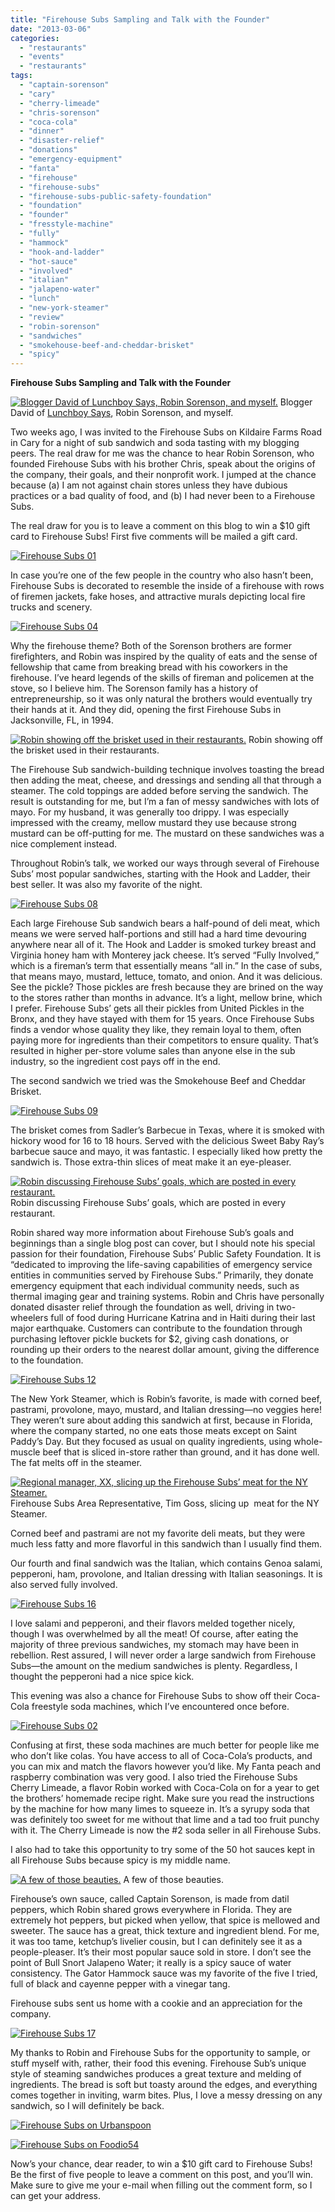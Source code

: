 ```yaml
---
title: "Firehouse Subs Sampling and Talk with the Founder"
date: "2013-03-06"
categories:
  - "restaurants"
  - "events"
  - "restaurants"
tags:
  - "captain-sorenson"
  - "cary"
  - "cherry-limeade"
  - "chris-sorenson"
  - "coca-cola"
  - "dinner"
  - "disaster-relief"
  - "donations"
  - "emergency-equipment"
  - "fanta"
  - "firehouse"
  - "firehouse-subs"
  - "firehouse-subs-public-safety-foundation"
  - "foundation"
  - "founder"
  - "fresstyle-machine"
  - "fully"
  - "hammock"
  - "hook-and-ladder"
  - "hot-sauce"
  - "involved"
  - "italian"
  - "jalapeno-water"
  - "lunch"
  - "new-york-steamer"
  - "review"
  - "robin-sorenson"
  - "sandwiches"
  - "smokehouse-beef-and-cheddar-brisket"
  - "spicy"
---
```


**Firehouse Subs Sampling and Talk with the Founder**




<div class="caption">

[![Blogger David of Lunchboy Says, Robin Sorenson, and myself.](http://s3.amazonaws.com/thegourmez-wpmedia/2013/02/Firehouse-Subs-19.jpg)](http://www.thegourmez.com/2013/03/firehouse-subs-sampling-and-talk-with-the-founder/firehouse-subs-19/) Blogger David of [Lunchboy Says](http://www.lunchboysays.com/ "Lunchboy Says"), Robin Sorenson, and myself.</div>


Two weeks ago, I was invited to the Firehouse Subs on Kildaire Farms Road in Cary for a night of sub sandwich and soda tasting with my blogging peers. The real draw for me was the chance to hear Robin Sorenson, who founded Firehouse Subs with his brother Chris, speak about the origins of the company, their goals, and their nonprofit work. I jumped at the chance because (a) I am not against chain stores unless they have dubious practices or a bad quality of food, and (b) I had never been to a Firehouse Subs.

The real draw for you is to leave a comment on this blog to win a $10 gift card to Firehouse Subs! First five comments will be mailed a gift card.

[![Firehouse Subs 01](http://s3.amazonaws.com/thegourmez-wpmedia/2013/02/Firehouse-Subs-01.jpg)](http://www.thegourmez.com/2013/03/firehouse-subs-sampling-and-talk-with-the-founder/firehouse-subs-01/)

In case you’re one of the few people in the country who also hasn’t been, Firehouse Subs is decorated to resemble the inside of a firehouse with rows of firemen jackets, fake hoses, and attractive murals depicting local fire trucks and scenery.

[![Firehouse Subs 04](http://s3.amazonaws.com/thegourmez-wpmedia/2013/02/Firehouse-Subs-04.jpg)](http://www.thegourmez.com/2013/03/firehouse-subs-sampling-and-talk-with-the-founder/firehouse-subs-04/)

Why the firehouse theme? Both of the Sorenson brothers are former firefighters, and Robin was inspired by the quality of eats and the sense of fellowship that came from breaking bread with his coworkers in the firehouse. I’ve heard legends of the skills of fireman and policemen at the stove, so I believe him. The Sorenson family has a history of entrepreneurship, so it was only natural the brothers would eventually try their hands at it. And they did, opening the first Firehouse Subs in Jacksonville, FL, in 1994.




<div class="caption">

[![Robin showing off the brisket used in their restaurants.](http://s3.amazonaws.com/thegourmez-wpmedia/2013/02/Firehouse-Subs-13.jpg)](http://www.thegourmez.com/2013/03/firehouse-subs-sampling-and-talk-with-the-founder/firehouse-subs-13/) Robin showing off the brisket used in their restaurants.</div>


The Firehouse Sub sandwich-building technique involves toasting the bread then adding the meat, cheese, and dressings and sending all that through a steamer. The cold toppings are added before serving the sandwich. The result is outstanding for me, but I’m a fan of messy sandwiches with lots of mayo. For my husband, it was generally too drippy. I was especially impressed with the creamy, mellow mustard they use because strong mustard can be off-putting for me. The mustard on these sandwiches was a nice complement instead.

Throughout Robin’s talk, we worked our ways through several of Firehouse Subs’ most popular sandwiches, starting with the Hook and Ladder, their best seller. It was also my favorite of the night.

[![Firehouse Subs 08](http://s3.amazonaws.com/thegourmez-wpmedia/2013/02/Firehouse-Subs-08.jpg)](http://www.thegourmez.com/2013/03/firehouse-subs-sampling-and-talk-with-the-founder/firehouse-subs-08/)

Each large Firehouse Sub sandwich bears a half-pound of deli meat, which means we were served half-portions and still had a hard time devouring anywhere near all of it. The Hook and Ladder is smoked turkey breast and Virginia honey ham with Monterey jack cheese. It’s served “Fully Involved,” which is a fireman’s term that essentially means “all in.” In the case of subs, that means mayo, mustard, lettuce, tomato, and onion. And it was delicious. See the pickle? Those pickles are fresh because they are brined on the way to the stores rather than months in advance. It’s a light, mellow brine, which I prefer. Firehouse Subs’ gets all their pickles from United Pickles in the Bronx, and they have stayed with them for 15 years. Once Firehouse Subs finds a vendor whose quality they like, they remain loyal to them, often paying more for ingredients than their competitors to ensure quality. That’s resulted in higher per-store volume sales than anyone else in the sub industry, so the ingredient cost pays off in the end.

The second sandwich we tried was the Smokehouse Beef and Cheddar Brisket.

[![Firehouse Subs 09](http://s3.amazonaws.com/thegourmez-wpmedia/2013/02/Firehouse-Subs-09.jpg)](http://www.thegourmez.com/2013/03/firehouse-subs-sampling-and-talk-with-the-founder/firehouse-subs-09/)

The brisket comes from Sadler’s Barbecue in Texas, where it is smoked with hickory wood for 16 to 18 hours. Served with the delicious Sweet Baby Ray’s barbecue sauce and mayo, it was fantastic. I especially liked how pretty the sandwich is. Those extra-thin slices of meat make it an eye-pleaser.




<div class="caption">

[![Robin discussing Firehouse Subs’ goals, which are posted in every restaurant.](http://s3.amazonaws.com/thegourmez-wpmedia/2013/02/Firehouse-Subs-10.jpg)](http://www.thegourmez.com/2013/03/firehouse-subs-sampling-and-talk-with-the-founder/firehouse-subs-10/) Robin discussing Firehouse Subs’ goals, which are posted in every restaurant.</div>


Robin shared way more information about Firehouse Sub’s goals and beginnings than a single blog post can cover, but I should note his special passion for their foundation, Firehouse Subs’ Public Safety Foundation. It is “dedicated to improving the life-saving capabilities of emergency service entities in communities served by Firehouse Subs.” Primarily, they donate emergency equipment that each individual community needs, such as thermal imaging gear and training systems. Robin and Chris have personally donated disaster relief through the foundation as well, driving in two-wheelers full of food during Hurricane Katrina and in Haiti during their last major earthquake. Customers can contribute to the foundation through purchasing leftover pickle buckets for $2, giving cash donations, or rounding up their orders to the nearest dollar amount, giving the difference to the foundation.

[![Firehouse Subs 12](http://s3.amazonaws.com/thegourmez-wpmedia/2013/02/Firehouse-Subs-12.jpg)](http://www.thegourmez.com/2013/03/firehouse-subs-sampling-and-talk-with-the-founder/firehouse-subs-12/)

The New York Steamer, which is Robin’s favorite, is made with corned beef, pastrami, provolone, mayo, mustard, and Italian dressing—no veggies here! They weren’t sure about adding this sandwich at first, because in Florida, where the company started, no one eats those meats except on Saint Paddy’s Day. But they focused as usual on quality ingredients, using whole-muscle beef that is sliced in-store rather than ground, and it has done well. The fat melts off in the steamer.




<div class="caption">

[![Regional manager, XX, slicing up the Firehouse Subs’ meat for the NY Steamer.](http://s3.amazonaws.com/thegourmez-wpmedia/2013/02/Firehouse-Subs-15.jpg)](http://www.thegourmez.com/2013/03/firehouse-subs-sampling-and-talk-with-the-founder/firehouse-subs-15/) Firehouse Subs Area Representative, Tim Goss, slicing up  meat for the NY Steamer.</div>


Corned beef and pastrami are not my favorite deli meats, but they were much less fatty and more flavorful in this sandwich than I usually find them.

Our fourth and final sandwich was the Italian, which contains Genoa salami, pepperoni, ham, provolone, and Italian dressing with Italian seasonings. It is also served fully involved.

[![Firehouse Subs 16](http://s3.amazonaws.com/thegourmez-wpmedia/2013/02/Firehouse-Subs-16.jpg)](http://www.thegourmez.com/2013/03/firehouse-subs-sampling-and-talk-with-the-founder/firehouse-subs-16/)

I love salami and pepperoni, and their flavors melded together nicely, though I was overwhelmed by all the meat! Of course, after eating the majority of three previous sandwiches, my stomach may have been in rebellion. Rest assured, I will never order a large sandwich from Firehouse Subs—the amount on the medium sandwiches is plenty. Regardless, I thought the pepperoni had a nice spice kick.

This evening was also a chance for Firehouse Subs to show off their Coca-Cola freestyle soda machines, which I’ve encountered once before.

[![Firehouse Subs 02](http://s3.amazonaws.com/thegourmez-wpmedia/2013/02/Firehouse-Subs-02.jpg)](http://www.thegourmez.com/2013/03/firehouse-subs-sampling-and-talk-with-the-founder/firehouse-subs-02/)

Confusing at first, these soda machines are much better for people like me who don’t like colas. You have access to all of Coca-Cola’s products, and you can mix and match the flavors however you’d like. My Fanta peach and raspberry combination was very good. I also tried the Firehouse Subs Cherry Limeade, a flavor Robin worked with Coca-Cola on for a year to get the brothers’ homemade recipe right. Make sure you read the instructions by the machine for how many limes to squeeze in. It’s a syrupy soda that was definitely too sweet for me without that lime and a tad too fruit punchy with it. The Cherry Limeade is now the #2 soda seller in all Firehouse Subs.

I also had to take this opportunity to try some of the 50 hot sauces kept in all Firehouse Subs because spicy is my middle name.




<div class="caption">

[![A few of those beauties.](http://s3.amazonaws.com/thegourmez-wpmedia/2013/02/Firehouse-Subs-03.jpg)](http://www.thegourmez.com/2013/03/firehouse-subs-sampling-and-talk-with-the-founder/firehouse-subs-03/) A few of those beauties.</div>


Firehouse’s own sauce, called Captain Sorenson, is made from datil peppers, which Robin shared grows everywhere in Florida. They are extremely hot peppers, but picked when yellow, that spice is mellowed and sweeter. The sauce has a great, thick texture and ingredient blend. For me, it was too tame, ketchup’s livelier cousin, but I can definitely see it as a people-pleaser. It’s their most popular sauce sold in store. I don’t see the point of Bull Snort Jalapeno Water; it really is a spicy sauce of water consistency. The Gator Hammock sauce was my favorite of the five I tried, full of black and cayenne pepper with a vinegar tang.

Firehouse subs sent us home with a cookie and an appreciation for the company.

[![Firehouse Subs 17](http://s3.amazonaws.com/thegourmez-wpmedia/2013/02/Firehouse-Subs-17.jpg)](http://www.thegourmez.com/2013/03/firehouse-subs-sampling-and-talk-with-the-founder/firehouse-subs-17/)

My thanks to Robin and Firehouse Subs for the opportunity to sample, or stuff myself with, rather, their food this evening. Firehouse Sub’s unique style of steaming sandwiches produces a great texture and melding of ingredients. The bread is soft but toasty around the edges, and everything comes together in inviting, warm bites. Plus, I love a messy dressing on any sandwich, so I will definitely be back.

[![Firehouse Subs on Urbanspoon](http://www.urbanspoon.com/b/link/290840/minilink.gif)](http://www.urbanspoon.com/r/25/290840/restaurant/Firehouse-Subs-Cary)

[![Firehouse Subs on Foodio54](http://foodio54.com/images/badge-1-54175.jpg)](http://foodio54.com/restaurant/Cary-NC/54175/Firehouse-Subs)

Now’s your chance, dear reader, to win a $10 gift card to Firehouse Subs! Be the first of five people to leave a comment on this post, and you’ll win. Make sure to give me your e-mail when filling out the comment form, so I can get your address.
